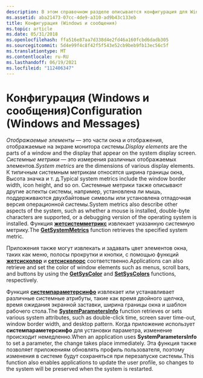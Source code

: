 ```yaml
---
description: В этом справочном разделе описывается конфигурация для Windows и сообщений. Сведения о отображаемых элементах и системных метриках.
ms.assetid: aba21473-07cc-4de9-a310-ad9b43c133eb
title: Конфигурация (Windows и сообщения)
ms.topic: article
ms.date: 05/31/2018
ms.openlocfilehash: ffa516e87aa7d338d4e2fd46a160fcbd6dadb305
ms.sourcegitcommit: 5d4e99f4c8f42f5f543e52cb9beb9fb13ec56c5f
ms.translationtype: MT
ms.contentlocale: ru-RU
ms.lasthandoff: 06/19/2021
ms.locfileid: "112406347"
---
```

# <a name="configuration-windows-and-messages"></a><span data-ttu-id="6e82e-104">Конфигурация (Windows и сообщения)</span><span class="sxs-lookup"><span data-stu-id="6e82e-104">Configuration (Windows and Messages)</span></span>

<span data-ttu-id="6e82e-105">*Отображаемые элементы* — это части окна и отображения, отображаемые на экране монитора системы.</span><span class="sxs-lookup"><span data-stu-id="6e82e-105">*Display elements* are the parts of a window and the display that appear on the system display screen.</span></span> <span data-ttu-id="6e82e-106">*Системные метрики* — это измерения различных отображаемых элементов.</span><span class="sxs-lookup"><span data-stu-id="6e82e-106">*System metrics* are the dimensions of various display elements.</span></span> <span data-ttu-id="6e82e-107">К типичным системным метрикам относятся ширина границы окна, Высота значка и т. д.</span><span class="sxs-lookup"><span data-stu-id="6e82e-107">Typical system metrics include the window border width, icon height, and so on.</span></span> <span data-ttu-id="6e82e-108">Системные метрики также описывают другие аспекты системы, например, установлена ли мышь, поддерживаются двухбайтовые символы или установлена отладочная версия операционной системы.</span><span class="sxs-lookup"><span data-stu-id="6e82e-108">System metrics also describe other aspects of the system, such as whether a mouse is installed, double-byte characters are supported, or a debugging version of the operating system is installed.</span></span> <span data-ttu-id="6e82e-109">Функция [**жетсистемметрикс**](/windows/win32/api/winuser/nf-winuser-getsystemmetrics) извлекает указанную системную метрику.</span><span class="sxs-lookup"><span data-stu-id="6e82e-109">The [**GetSystemMetrics**](/windows/win32/api/winuser/nf-winuser-getsystemmetrics) function retrieves the specified system metric.</span></span>

<span data-ttu-id="6e82e-110">Приложения также могут извлекать и задавать цвет элементов окна, таких как меню, полосы прокрутки и кнопки, с помощью функций [**жетсисколор**](/windows/desktop/api/winuser/nf-winuser-getsyscolor) и [**сетсисколорс**](/windows/desktop/api/winuser/nf-winuser-setsyscolors) соответственно.</span><span class="sxs-lookup"><span data-stu-id="6e82e-110">Applications can also retrieve and set the color of window elements such as menus, scroll bars, and buttons by using the [**GetSysColor**](/windows/desktop/api/winuser/nf-winuser-getsyscolor) and [**SetSysColors**](/windows/desktop/api/winuser/nf-winuser-setsyscolors) functions, respectively.</span></span>

<span data-ttu-id="6e82e-111">Функция [**системпараметерсинфо**](/windows/win32/api/winuser/nf-winuser-systemparametersinfoa) извлекает или устанавливает различные системные атрибуты, такие как время двойного щелчка, время ожидания экранной заставки, ширина границы окна и шаблон рабочего стола.</span><span class="sxs-lookup"><span data-stu-id="6e82e-111">The [**SystemParametersInfo**](/windows/win32/api/winuser/nf-winuser-systemparametersinfoa) function retrieves or sets various system attributes, such as double-click time, screen saver time-out, window border width, and desktop pattern.</span></span> <span data-ttu-id="6e82e-112">Когда приложение использует **системпараметерсинфо** для установки параметра, изменение происходит немедленно.</span><span class="sxs-lookup"><span data-stu-id="6e82e-112">When an application uses **SystemParametersInfo** to set a parameter, the change takes place immediately.</span></span> <span data-ttu-id="6e82e-113">Эта функция также позволяет приложениям обновлять профиль пользователя, поэтому изменения в системе будут сохраняться при перезапуске системы.</span><span class="sxs-lookup"><span data-stu-id="6e82e-113">This function also enables applications to update the user profile, so changes to the system will be preserved when the system is restarted.</span></span>

 

 
